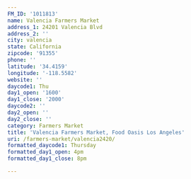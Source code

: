 ```yaml
---
FM_ID: '1011813'
name: Valencia Farmers Market
address_1: 24201 Valencia Blvd
address_2: ''
city: valencia
state: California
zipcode: '91355'
phone: ''
latitude: '34.4159'
longitude: '-118.5582'
website: ''
daycode1: Thu
day1_open: '1600'
day1_close: '2000'
daycode2: ''
day2_open: ''
day2_close: ''
category: Farmers Market
title: 'Valencia Farmers Market, Food Oasis Los Angeles'
uri: /farmers-market/valencia2420/
formatted_daycode1: Thursday
formatted_day1_open: 4pm
formatted_day1_close: 8pm

---
```

